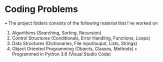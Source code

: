 # Coding Problems
• The project folders consists of the following material that I've worked on
1. Algorithims (Searching, Sorting, Recursion)
2. Control Structures (Conditionals, Error Handling, Functions, Loops)
3. Data Structures (Dictionaries, File input/ouput, Lists, Strings)
4. Object Oriented Programming (Objects, Classes, Methods)
• Programmed in Python 3.6 (Visual Studio Code)
